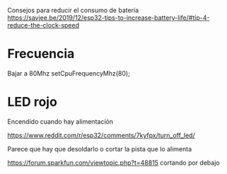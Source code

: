 Consejos para reducir el consumo de batería
https://savjee.be/2019/12/esp32-tips-to-increase-battery-life/#tip-4-reduce-the-clock-speed


# Frecuencia
Bajar a 80Mhz
setCpuFrequencyMhz(80);



# LED rojo
Encendido cuando hay alimentación

https://www.reddit.com/r/esp32/comments/7kyfpx/turn_off_led/

Parece que hay que desoldarlo o cortar la pista que lo alimenta

https://forum.sparkfun.com/viewtopic.php?t=48815
cortando por debajo
